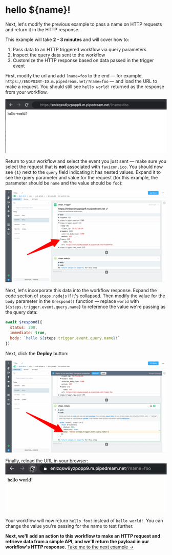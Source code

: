 # hello ${name}!

Next, let's modify the previous example to pass a name on HTTP requests and return it in the HTTP response.

This example will take  **2 - 3 minutes** and will cover how to:

1. Pass data to an HTTP triggered workflow via query parameters
2. Inspect the query data sent to the workflow 
3. Customize the HTTP response based on data passed in the trigger event

First, modify the url and add `?name=foo` to the end — for example, `https://ENDPOINT-ID.m.pipedream.net/?name=foo` — and load the URL to make a request. You should still see `hello world!` returned as the response from your workflow.

![image-20210523180958937](./image-20210523180958937.png)

Return to your workflow and select the event you just sent — make sure you select the request that is **not** associated with `favicon.ico`. You should now see `{1}` next to the `query` field indicating it has nested values. Expand it to see the query parameter and value for the request (for this example, the parameter should be `name` and the value should be `foo`):

![image-20210516195623754](../images/image-20210516195623754.png)

Next, let's incorporate this data into the workflow response. Expand the code section of `steps.nodejs` if it's collapsed. Then modify the value for the `body` parameter in the `$respond()` function — replace `world` with `${steps.trigger.event.query.name}` to reference the value we're passing as the query data:

```javascript
await $respond({
  status: 200,
  immediate: true,
  body: `hello ${steps.trigger.event.query.name}!`
})
```

Next, click the **Deploy** button:

![image-20210516200708453](../images/image-20210516200708453.png)

Finally, reload the URL in your browser:
![image-20210516200957262](./hello_name.gif)

Your workflow will now return `hello foo!` instead of `hello world!`. You can change the value you're passing for the name to test further.

**Next, we'll add an action to this workflow to make an HTTP request and retrieve data from a simple API, and we'll return the payload in our workflow's HTTP response.** [Take me to the next example &rarr;](../make-http-request/) 
